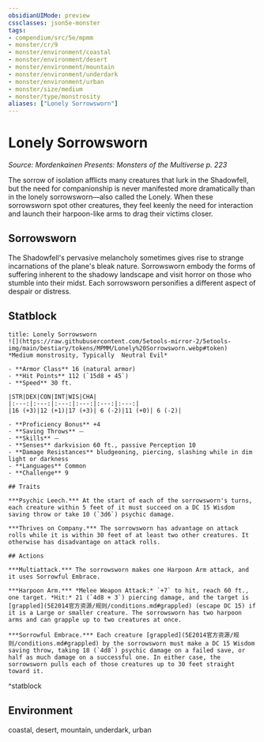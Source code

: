```yaml
---
obsidianUIMode: preview
cssclasses: json5e-monster
tags:
- compendium/src/5e/mpmm
- monster/cr/9
- monster/environment/coastal
- monster/environment/desert
- monster/environment/mountain
- monster/environment/underdark
- monster/environment/urban
- monster/size/medium
- monster/type/monstrosity
aliases: ["Lonely Sorrowsworn"]
---
```

# Lonely Sorrowsworn
*Source: Mordenkainen Presents: Monsters of the Multiverse p. 223*  

The sorrow of isolation afflicts many creatures that lurk in the Shadowfell, but the need for companionship is never manifested more dramatically than in the lonely sorrowsworn—also called the Lonely. When these sorrowsworn spot other creatures, they feel keenly the need for interaction and launch their harpoon-like arms to drag their victims closer.

## Sorrowsworn

The Shadowfell's pervasive melancholy sometimes gives rise to strange incarnations of the plane's bleak nature. Sorrowsworn embody the forms of suffering inherent to the shadowy landscape and visit horror on those who stumble into their midst. Each sorrowsworn personifies a different aspect of despair or distress.

## Statblock

```ad-statblock
title: Lonely Sorrowsworn
![](https://raw.githubusercontent.com/5etools-mirror-2/5etools-img/main/bestiary/tokens/MPMM/Lonely%20Sorrowsworn.webp#token)
*Medium monstrosity, Typically  Neutral Evil*

- **Armor Class** 16 (natural armor)
- **Hit Points** 112 (`15d8 + 45`)
- **Speed** 30 ft.

|STR|DEX|CON|INT|WIS|CHA|
|:---:|:---:|:---:|:---:|:---:|:---:|
|16 (+3)|12 (+1)|17 (+3)| 6 (-2)|11 (+0)| 6 (-2)|

- **Proficiency Bonus** +4
- **Saving Throws** ⏤
- **Skills** ⏤
- **Senses** darkvision 60 ft., passive Perception 10
- **Damage Resistances** bludgeoning, piercing, slashing while in dim light or darkness
- **Languages** Common
- **Challenge** 9

## Traits

***Psychic Leech.*** At the start of each of the sorrowsworn's turns, each creature within 5 feet of it must succeed on a DC 15 Wisdom saving throw or take 10 (`3d6`) psychic damage.

***Thrives on Company.*** The sorrowsworn has advantage on attack rolls while it is within 30 feet of at least two other creatures. It otherwise has disadvantage on attack rolls.

## Actions

***Multiattack.*** The sorrowsworn makes one Harpoon Arm attack, and it uses Sorrowful Embrace.

***Harpoon Arm.*** *Melee Weapon Attack:* `+7` to hit, reach 60 ft., one target. *Hit:* 21 (`4d8 + 3`) piercing damage, and the target is [grappled](5E2014官方资源/规则/conditions.md#grappled) (escape DC 15) if it is a Large or smaller creature. The sorrowsworn has two harpoon arms and can grapple up to two creatures at once.

***Sorrowful Embrace.*** Each creature [grappled](5E2014官方资源/规则/conditions.md#grappled) by the sorrowsworn must make a DC 15 Wisdom saving throw, taking 18 (`4d8`) psychic damage on a failed save, or half as much damage on a successful one. In either case, the sorrowsworn pulls each of those creatures up to 30 feet straight toward it.
```
^statblock

## Environment

coastal, desert, mountain, underdark, urban